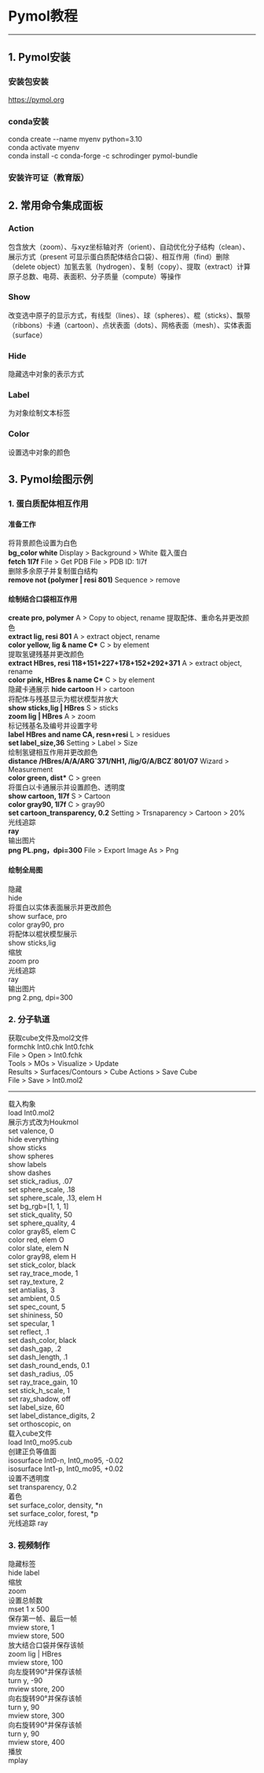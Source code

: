 # Pymol教程
***
## 1. Pymol安装
### 安装包安装
<https://pymol.org>
### conda安装
conda create --name myenv python=3.10  
conda activate myenv\
conda install -c conda-forge -c schrodinger pymol-bundle
### 安装许可证（教育版）
## 2. 常用命令集成面板
### Action
包含放大（zoom）、与xyz坐标轴对齐（orient）、自动优化分子结构（clean）、展示方式（present 可显示蛋白质配体结合口袋）、相互作用（find）删除（delete object）加氢去氢（hydrogen）、复制（copy）、提取（extract）计算原子总数、电荷、表面积、分子质量（compute）等操作
### Show
改变选中原子的显示方式，有线型（lines）、球（spheres）、棍（sticks）、飘带（ribbons）卡通（cartoon）、点状表面（dots）、网格表面（mesh）、实体表面（surface）
### Hide
隐藏选中对象的表示方式
### Label
为对象绘制文本标签
### Color
设置选中对象的颜色
## 3. Pymol绘图示例
### 1. 蛋白质配体相互作用
#### 准备工作
将背景颜色设置为白色  
**bg_color white** Display > Background > White
载入蛋白\
**fetch 1l7f** File > Get PDB File > PDB ID: 1l7f\
删除多余原子并复制蛋白结构\
**remove not (polymer | resi 801)** Sequence > remove
#### 绘制结合口袋相互作用
**create pro, polymer** A > Copy to object, rename
提取配体、重命名并更改颜色\
**extract lig, resi 801** A > extract object, rename\
**color yellow, lig & name C\*** C > by element\
提取氢键残基并更改颜色\
**extract HBres, resi 118+151+227+178+152+292+371** A > extract object, rename\
**color pink, HBres & name C\*** C > by element\
隐藏卡通展示
**hide cartoon** H > cartoon\
将配体与残基显示为棍状模型并放大\
**show sticks,lig | HBres** S > sticks\
**zoom lig | HBres** A > zoom \
标记残基名及编号并设置字号\
**label HBres and name CA, resn+resi** L > residues\
**set label_size,36** Setting > Label > Size\
绘制氢键相互作用并更改颜色\
**distance /HBres/A/A/ARG\`371/NH1, /lig/G/A/BCZ\`801/O7** Wizard > Measurement\
**color green, dist\*** C > green\
将蛋白以卡通展示并设置颜色、透明度\
**show cartoon, 1l7f** S > Cartoon\
**color gray90, 1l7f** C > gray90\
**set cartoon_transparency, 0.2** Setting > Trsnaparency > Cartoon > 20%\
光线追踪\
**ray**\
输出图片\
**png PL.png，dpi=300** File > Export Image As > Png
#### 绘制全局图
隐藏\
hide\
将蛋白以实体表面展示并更改颜色\
show surface, pro\
color gray90, pro\
将配体以棍状模型展示\
show sticks,lig\
缩放\
zoom pro\
光线追踪\
ray\
输出图片\
png 2.png, dpi=300
### 2. 分子轨道
获取cube文件及mol2文件  
formchk Int0.chk Int0.fchk\
File > Open > Int0.fchk\
Tools > MOs > Visualize > Update\
Results > Surfaces/Contours > Cube Actions > Save Cube\
File > Save > Int0.mol2
****
载入构象\
load Int0.mol2\
展示方式改为Houkmol\
set valence, 0\
hide everything\
show sticks\
show spheres\
show labels\
show dashes\
set stick_radius, .07\
set sphere_scale, .18\
set sphere_scale, .13, elem H\
set bg_rgb=[1, 1, 1]\
set stick_quality, 50\
set sphere_quality, 4\
color gray85, elem C\
color red, elem O\
color slate, elem N\
color gray98, elem H\
set stick_color, black\
set ray_trace_mode, 1\
set ray_texture, 2\
set antialias, 3\
set ambient, 0.5\
set spec_count, 5\
set shininess, 50\
set specular, 1\
set reflect, .1\
set dash_color, black\
set dash_gap, .2\
set dash_length, .1\
set dash_round_ends, 0.1\
set dash_radius, .05\
set ray_trace_gain, 10\
set stick_h_scale, 1\
set ray_shadow, off\
set label_size, 60\
set label_distance_digits, 2\
set orthoscopic, on\
载入cube文件\
load Int0_mo95.cub\
创建正负等值面\
isosurface Int0-n, Int0_mo95, -0.02\
isosurface Int1-p, Int0_mo95, +0.02\
设置不透明度\
set transparency, 0.2\
着色\
set surface_color, density, *n\
set surface_color, forest, *p\
光线追踪
ray
### 3. 视频制作
隐藏标签  
hide label\
缩放\
zoom\
设置总帧数\
mset 1 x 500\
保存第一帧、最后一帧\
mview store, 1\
mview store, 500\
放大结合口袋并保存该帧\
zoom lig | HBres\
mview store, 100\
向左旋转90°并保存该帧\
turn y, -90\
mview store, 200\
向右旋转90°并保存该帧\
turn y, 90\
mview store, 300\
向右旋转90°并保存该帧\
turn y, 90\
mview store, 400\
播放\
mplay







